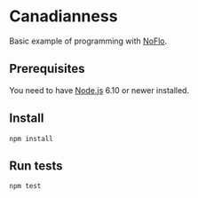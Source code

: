 # Canadianness

Basic example of programming with [NoFlo](https://noflojs.org).

## Prerequisites

You need to have [Node.js](http://nodejs.org) 6.10 or newer installed.

## Install

    npm install

## Run tests

    npm test
